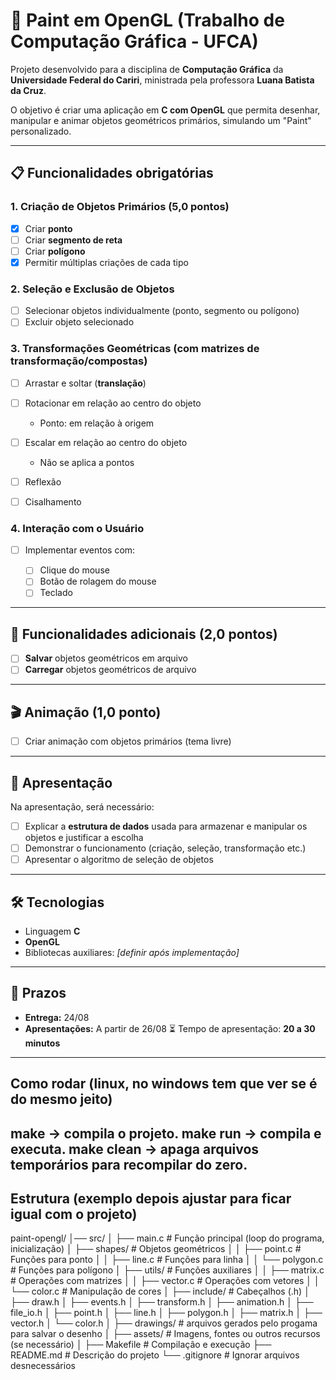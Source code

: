 
# 🎨 Paint em OpenGL (Trabalho de Computação Gráfica - UFCA)

Projeto desenvolvido para a disciplina de **Computação Gráfica** da **Universidade Federal do Cariri**, ministrada pela professora **Luana Batista da Cruz**.

O objetivo é criar uma aplicação em **C com OpenGL** que permita desenhar, manipular e animar objetos geométricos primários, simulando um "Paint" personalizado.

---

## 📋 Funcionalidades obrigatórias

### 1. Criação de Objetos Primários (5,0 pontos)

* [X] Criar **ponto**
* [ ] Criar **segmento de reta**
* [ ] Criar **polígono**
* [X] Permitir múltiplas criações de cada tipo

### 2. Seleção e Exclusão de Objetos

* [ ] Selecionar objetos individualmente (ponto, segmento ou polígono)
* [ ] Excluir objeto selecionado

### 3. Transformações Geométricas (com matrizes de transformação/compostas)

* [ ] Arrastar e soltar (**translação**)
* [ ] Rotacionar em relação ao centro do objeto

  * Ponto: em relação à origem
* [ ] Escalar em relação ao centro do objeto

  * Não se aplica a pontos
* [ ] Reflexão
* [ ] Cisalhamento

### 4. Interação com o Usuário

* [ ] Implementar eventos com:

  * [ ] Clique do mouse
  * [ ] Botão de rolagem do mouse
  * [ ] Teclado

---

## 📂 Funcionalidades adicionais (2,0 pontos)

* [ ] **Salvar** objetos geométricos em arquivo
* [ ] **Carregar** objetos geométricos de arquivo

---

## 🎬 Animação (1,0 ponto)

* [ ] Criar animação com objetos primários (tema livre)

---

## 📑 Apresentação

Na apresentação, será necessário:

* [ ] Explicar a **estrutura de dados** usada para armazenar e manipular os objetos e justificar a escolha
* [ ] Demonstrar o funcionamento (criação, seleção, transformação etc.)
* [ ] Apresentar o algoritmo de seleção de objetos

---

## 🛠 Tecnologias

* Linguagem **C**
* **OpenGL**
* Bibliotecas auxiliares: *\[definir após implementação]*

---

## 📅 Prazos

* **Entrega:** 24/08
* **Apresentações:** A partir de 26/08
  ⏳ Tempo de apresentação: **20 a 30 minutos**
---
## Como rodar  (linux, no windows tem que ver se é do mesmo jeito)
make → compila o projeto.
make run → compila e executa.
make clean → apaga arquivos temporários para recompilar do zero.
---
## Estrutura (exemplo depois ajustar para ficar igual com o projeto)
paint-opengl/
│── src/
│   ├── main.c                 # Função principal (loop do programa, inicialização)
│   ├── shapes/                # Objetos geométricos
│   │   ├── point.c             # Funções para ponto
│   │   ├── line.c              # Funções para linha
│   │   └── polygon.c           # Funções para polígono
│   ├── utils/                 # Funções auxiliares
│   │   ├── matrix.c            # Operações com matrizes
│   │   ├── vector.c            # Operações com vetores
│   │   └── color.c             # Manipulação de cores
│
├── include/                   # Cabeçalhos (.h)
│   ├── draw.h
│   ├── events.h
│   ├── transform.h
│   ├── animation.h
│   ├── file_io.h
│   ├── point.h
│   ├── line.h
│   ├── polygon.h
│   ├── matrix.h
│   ├── vector.h
│   └── color.h
│
├── drawings/  # arquivos gerados pelo progama para salvar o desenho
│
├── assets/                    # Imagens, fontes ou outros recursos (se necessário)
│
├── Makefile                   # Compilação e execução
├── README.md                  # Descrição do projeto
└── .gitignore                 # Ignorar arquivos desnecessários
